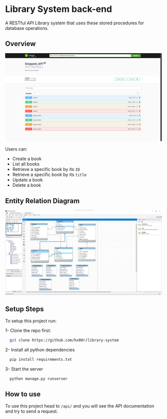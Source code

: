 
# Library System back-end

A RESTful API Library system that uses these stored procedures for
database operations.

## Overview
![App Screenshot](/overview.png)

Users can:
- Create a book
- List all books
- Retrieve a specific book by its `ID`
- Retrieve a specific book by its `title`
- Update a book
- Delete a book

## Entity Relation Diagram
![App Screenshot](/EER-Diagram_SS.png)

## Setup Steps
To setup this project run:

1- Clone the repo first:
```bash
  git clone https://github.com/hx00r/library-system
```
2- Install all python dependencies
```bash
  pip install requirements.txt
```
3- Start the server
```bash
  python manage.py runserver
```
## How to use
To use this project head to `/api/` and you will see the API documentation and try to send a request.
